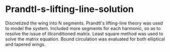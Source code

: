 # Prandtl-s-lifting-line-solution
Discretized the wing into N segments. Prandtl's lifting-line theory was used to model the system.  Included more segments for each harmonic, so as to resolve the issue of illconditioned matrix. Least square method was used to solve the matrix equation.  Bound circulation was evaluated for both elliptical and tapered wings. 
